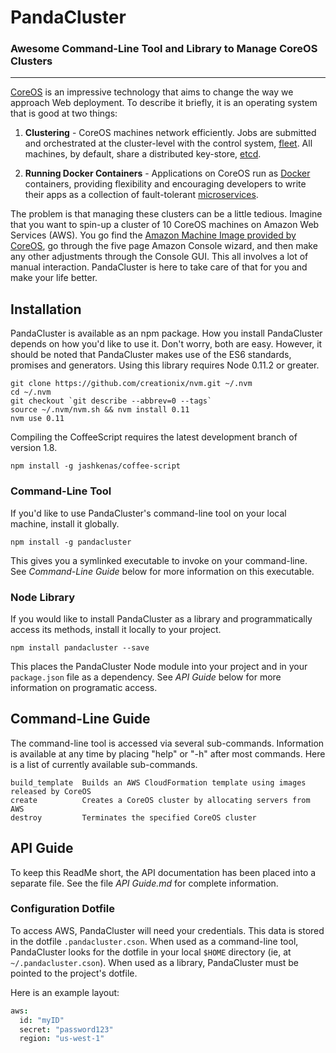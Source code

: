 PandaCluster
============

### Awesome Command-Line Tool and Library to Manage CoreOS Clusters

---
[CoreOS][1] is an impressive technology that aims to change the way we approach Web deployment.  To describe it briefly, it is an operating system that is good at two things:

1. **Clustering** - CoreOS machines network efficiently.  Jobs are submitted and orchestrated at the cluster-level with the control system, [fleet][2].  All machines, by default, share a distributed key-store, [etcd][3].

2. **Running Docker Containers** - Applications on CoreOS run as [Docker][4] containers, providing flexibility and encouraging developers to write their apps as a collection of fault-tolerant [microservices][5].


The problem is that managing these clusters can be a little tedious.  Imagine that you want to spin-up a cluster of 10 CoreOS machines on Amazon Web Services (AWS).  You go find the [Amazon Machine Image provided by CoreOS][6], go through the five page Amazon Console wizard, and then make any other adjustments through the Console GUI.  This all involves a lot of manual interaction. PandaCluster is here to take care of that for you and make your life better.


## Installation
PandaCluster is available as an npm package.  How you install PandaCluster depends on how you'd like to use it.  Don't worry, both are easy.  However, it should be noted that PandaCluster makes use of the ES6 standards, promises and generators.  Using this library requires Node 0.11.2 or greater.

  ```shell
  git clone https://github.com/creationix/nvm.git ~/.nvm
  cd ~/.nvm
  git checkout `git describe --abbrev=0 --tags`
  source ~/.nvm/nvm.sh && nvm install 0.11
  nvm use 0.11
  ```

  Compiling the CoffeeScript requires the latest development branch of version 1.8.
  ```shell
  npm install -g jashkenas/coffee-script
  ```

### Command-Line Tool
If you'd like to use PandaCluster's command-line tool on your local machine, install it globally.

  ```
  npm install -g pandacluster
  ```

This gives you a symlinked executable to invoke on your command-line.  See *Command-Line Guide* below for more information on this executable.

### Node Library
If you would like to install PandaCluster as a library and programmatically access its methods, install it locally to your project.

  ```
  npm install pandacluster --save
  ```

This places the PandaCluster Node module into your project and in your `package.json` file as a dependency.  See *API Guide* below for more information on programatic access.

## Command-Line Guide
The command-line tool is accessed via several sub-commands.  Information is available at any time by placing "help" or "-h" after most commands.  Here is a list of currently available sub-commands.

  ```
  build_template  Builds an AWS CloudFormation template using images released by CoreOS
  create          Creates a CoreOS cluster by allocating servers from AWS
  destroy         Terminates the specified CoreOS cluster
  ```

## API Guide
To keep this ReadMe short, the API documentation has been placed into a separate file.  See the file *API Guide.md* for complete information.

### Configuration Dotfile
To access AWS, PandaCluster will need your credentials.  This data is stored in the dotfile `.pandacluster.cson`. When used as a command-line tool, PandaCluster looks for the dotfile in your local `$HOME` directory (ie, at `~/.pandacluster.cson`).  When used as a library, PandaCluster must be pointed to the project's dotfile.

Here is an example layout:

```coffee
aws:
  id: "myID"
  secret: "password123"
  region: "us-west-1"
```








[1]:https://coreos.com/
[2]:https://coreos.com/blog/cluster-level-container-orchestration/
[3]:https://coreos.com/using-coreos/etcd/
[4]:https://www.docker.com/
[5]:http://martinfowler.com/articles/microservices.html
[6]:https://coreos.com/docs/running-coreos/cloud-providers/ec2/
